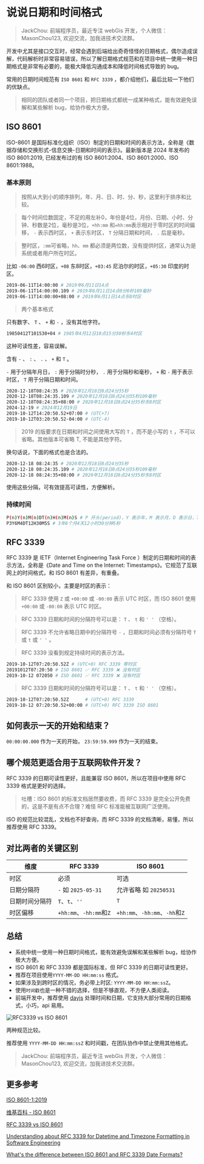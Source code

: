 # 说说日期和时间格式

> JackChou: 前端程序员，最近专注 webGis 开发，个人微信：MasonChou123, 欢迎交流，加我进技术交流群。

开发中尤其是接口交互时，经常会遇到后端给出奇奇怪怪的日期格式，偶尔造成误解，代码解析时非常容易错误，所以了解日期格式规范和在项目中统一使用一种日期格式是非常有必要的，能极大降低沟通成本和降低时间格式导致的 bug。

常用的日期时间规范有 `ISO 8601` 和 `RFC 3339` ，都介绍他们，最后比较一下他们的优缺点。

> 相同的团队或者同一个项目，把日期格式都统一成某种格式，能有效避免误解和某些解析 bug，给协作极大方便。

## ISO 8601

ISO-8601 是国际标准化组织（ISO）制定的日期和时间的表示方法，全称是《数据存储和交换形式-信息交换-日期和时间的表示》。最新版本是 2024 年发布的 ISO 8601:2019, 已经发布过的有 ISO 8601:2004、ISO 8601:2000、ISO 8601:1988。

### 基本原则

> 按照从大到小的顺序排列，年、月、日、时、分、秒，这里利于排序和比较。

> 每个时间位数固定，不足的用左补0，年份是4位，月份、日期、小时、分钟、秒数是2位，毫秒是3位，`+hh:mm` 和`=hh:mm`表示相对于零时区的时间偏移， `-` 表示西时区， `+` 表示东时区， `T` 分隔日期和时间， `.` 后是毫秒。

> 整时区，`:mm`可省略，`hh`、`mm` 都必须是两位数，没有提供时区，通常认为是系统或者用户所在时区。

比如 `-06:00` 西6时区，`+08` 东8时区，`+03:45` 尼泊尔的时区，`+05:30` 印度的时区。

```bash
2019-06-11T14:00:00 # 2019年6月11日14点
2019-06-11T14:00:00.109 # 2019年6月11日14点0分0秒109毫秒
2019-06-11T14:00:00+08:00 # 2019年6月11日14点东8时区
```

> 两个基本格式

只有数字、 `T` 、 `+` 和 `-` ，没有其他字符。

```bash
19850412T101530+04 # 1985年4月12日10点15分30秒东4时区
```

这种可读性差，容易误解。

含有 `-` 、 `:` 、 `.` 、 `+` 和 `T` 。

`-` 用于分隔年月日， `:` 用于分隔时分秒， `.` 用于分隔秒和毫秒， `+` 和 `-` 用于表示时区， `T` 用于分隔日期和时间。

```bash
2020-12-18T08:24:35 # 2020年12月18日8点24分35秒
2020-12-18T08:24:35.109 # 2020年12月18日8点24分35秒109毫秒
2020-12-18T08:24:35+08:00 # 2020年12月18日8点24分35秒东8时区
2024-12-19 # 2024年12月19日
2019-10-12T14:20:50.52+07:00 # (UTC+7)
2019-10-12T03:20:50.52-04:00 # (UTC-4)
```

> 2019 的版要求在日期和时间之间使用大写的 `T` ，而不是小写的 `t` ，不可以省略。其他版本可省略 T, 不能是其他字符。

换句话说，下面的格式也是合法的。

```bash
2020-12-18 08:24:35 # 2020年12月18日8点24分35秒
2020-12-18 08:24:35.109 # 2020年12月18日8点24分35秒109毫秒
2020-12-18 08:24:35+08:00 # 2020年12月18日8点24分35秒东8时区
```

使用这些分隔，可有效提高可读性，方便解析。

### 持续时间

```bash
P(n)Y(n)M(n)DT(n)H(n)M(n)S # P 开头(period)，Y 表示年，M 表示月，D 表示日，T 表示时间，H 表示小时，M 表示分钟，S 表示秒
P3Y6M4DT12H30M5S # 3年6个月4天12小时30分钟5秒
```

## RFC 3339

RFC 3339 是 IETF（Internet Engineering Task Force ）制定的日期和时间的表示方法，全称是《Date and Time on the Internet: Timestamps》。它规范了互联网上的时间格式，和 ISO 8601 有差异，有重叠。

和 ISO 8601 区别较小，主要是时区的表示：

> RFC 3339 使用 `Z` 或 `+00:00` 或 `-00:00` 表示 UTC 时区，而 ISO 8601 使用 `+00:00` 或 `-00:00` 表示 UTC 时区。

> RFC 3339 日期和时间的分隔符号可以是： `T` 、 `t` 和 `' '` （空格）。

> RFC 3339 不允许省略日期中的分隔符号 `-` ，日期和时间必须有分隔符号 `T` 或 `t` 或 `' '` 。

> RFC 3339 没看到规定持续时间的表示方法。

```bash
2019-10-12T07:20:50.52Z # (UTC+0) RFC 3339 零时区
20191012T07:20:50 # ISO 8601 ✅ RFC 3339 ❌ 没有时区
2019-10-12 072050 # ISO 8601 ✅ RFC 3339 ❌ 没有时区
```

> RFC 3339 日期和时间的分隔符号可以是： `T` 、 `t` 和 `' '` （空格）。

```bash
2019-10-12T07:20:50.52Z      # (UTC+0) RFC 3339
2019-10-12 07:20:50.52+00:00 # (UTC+0) RFC 3339 ISO 8601
```

## 如何表示一天的开始和结束？

`00:00:00.000` 作为一天的开始， `23:59:59.999` 作为一天的结束。

## 哪个规范更适合用于互联网软件开发？

RFC 3339 的日期可读性更好，且能兼容 ISO 8601，所以在项目中使用 RFC 3339 格式是更好的选择。

> 吐槽：ISO 8601 的标准文档居然要收费，而 RFC 3339 是完全公开免费的，这是不是有点不合理？难怪 RFC 标准能被互联网广泛使用。

ISO 的规范比较混乱，文档也不好查询，而 RFC 3339 的文档清晰，易懂，所以推荐使用 RFC 3339。

## 对比两者的关键区别

| 维度           | RFC 3339                | ISO 8601                       |
| -------------- | ----------------------- | ------------------------------ |
| 时区           | 必须                    | 可选                           |
| 日期分隔符     | `-` 如 `2025-05-31`     | 允许省略 如 `20250531`         |
| 日期时间分隔符 | `T`、`t`、`''`          | `T`                            |
| 时区偏移       | `+hh:mm`、`-hh:mm`和`Z` | `+hh:mm`、`-hh:mm`、`-hh`和`Z` |

## 总结

- 系统中统一使用一种日期时间格式，能有效避免误解和某些解析 bug，给协作极大方便。
- ISO 8601 和 RFC 3339 都是国际标准，但 RFC 3339 的日期可读性更好。
- 推荐在项目使用`YYYY-MM-DD HH:mm:ss` 格式。
- 如果涉及到跨时区的情况，务必带上时区: `YYYY-MM-DD HH:mm:ssZ`。
- 使用`时间戳`也是一种不错的选择，但是不够直观，不方便人类阅读。
- 前端开发中，推荐使用 [dayjs](https://day.js.org/docs/zh-CN/parse/string) 处理时间和日期，它支持大部分常用的日期格式，小巧，api 易用。

![RFC3339 vs ISO 8601](https://cdn.jsdelivr.net/npm/zqj-pics/js/RFC3339VSISO8601.png)

两种规范比较。

推荐使用 `YYYY-MM-DD HH:mm:ssZ` 和时间戳，在团队协作中禁止使用其他格式。

> JackChou: 前端程序员，最近专注 webGis 开发，个人微信：MasonChou123, 欢迎交流，加我进技术交流群。

## 更多参考

[ISO 8601-1:2019](https://www.iso.org/standard/70907.html)

[维基百科 - ISO 8601](https://en.wikipedia.org/wiki/ISO_8601)

[RFC 3339 vs ISO 8601](https://ijmacd.github.io/rfc3339-iso8601/)

[Understanding about RFC 3339 for Datetime and Timezone Formatting in Software Engineering](https://medium.easyread.co/understanding-about-rfc-3339-for-datetime-formatting-in-software-engineering-940aa5d5f68a)

[What's the difference between ISO 8601 and RFC 3339 Date Formats?](https://stackoverflow.com/questions/522251/whats-the-difference-between-iso-8601-and-rfc-3339-date-formats)
